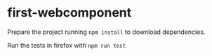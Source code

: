 # first-webcomponent

Prepare the project running `npm install` to download dependencies.

Run the tests in firefox with `npm run test`
